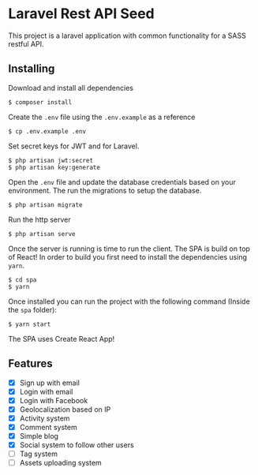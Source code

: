 # Laravel Rest API Seed
This project is a laravel application with common functionality for a SASS restful API.

## Installing

Download and install all dependencies
```
$ composer install
```

Create the `.env` file using the `.env.example` as a reference
```
$ cp .env.example .env
```

Set secret keys for JWT and for Laravel.
```
$ php artisan jwt:secret
$ php artisan key:generate
```

Open the `.env` file and update the database credentials based on your environment. The run the migrations to setup the database.

```
$ php artisan migrate
```

Run the http server
```
$ php artisan serve
```

Once the server is running is time to run the client. The SPA is build on top of React! In order to build you first need to install the dependencies using `yarn`.

```
$ cd spa
$ yarn
```

Once installed you can run the project with the following command (Inside the `spa` folder):

```
$ yarn start
```

The SPA uses Create React App!

## Features
- [x] Sign up with email
- [x] Login with email
- [x] Login with Facebook
- [x] Geolocalization based on IP
- [x] Activity system
- [x] Comment system
- [x] Simple blog
- [x] Social system to follow other users
- [ ] Tag system
- [ ] Assets uploading system